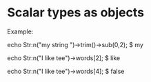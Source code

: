 Scalar types as objects
=======================

Example:

echo Str:n("my string ")->trim()->sub(0,2);
$ my

echo Str:n("I like tee")->words[2];
$ like

echo Str:n("I like tee")->words[4];
$ false

